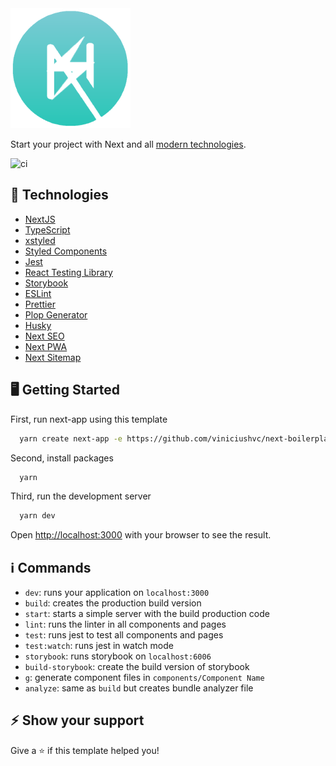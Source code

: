 
  <img  src="https://raw.githubusercontent.com/viniciushvc/next-boilerplate/master/public/img/icon-192.png" />


Start your project with Next and all <a href='#--technologies'>modern technologies</a>.

![ci](https://github.com/viniciushvc/next-boilerplate/workflows/ci/badge.svg)

## 🚀  Technologies

-  [NextJS](https://nextjs.org/)
-  [TypeScript](https://www.typescriptlang.org/)
-  [xstyled](https://xstyled.dev/)
-  [Styled Components](https://styled-components.com/)
-  [Jest](https://jestjs.io/)
-  [React Testing Library](https://testing-library.com/docs/react-testing-library/intro)
-  [Storybook](https://storybook.js.org/)
-  [ESLint](https://eslint.org/)
-  [Prettier](https://prettier.io/)
-  [Plop Generator](https://plopjs.com/)
-  [Husky](https://github.com/typicode/husky)
-  [Next SEO](https://github.com/garmeeh/next-seo)
-  [Next PWA](https://github.com/shadowwalker/next-pwa)
-  [Next Sitemap](https://github.com/iamvishnusankar/next-sitemap)


## :desktop_computer: Getting Started

First, run next-app using this template

```bash
  yarn create next-app -e https://github.com/viniciushvc/next-boilerplate my-app
```

Second, install packages

```bash
  yarn
```

Third, run the development server

```bash
  yarn dev
```

Open [http://localhost:3000](http://localhost:3000) with your browser to see the result.

## :information_source: Commands

-  `dev`: runs your application on `localhost:3000`
-  `build`: creates the production build version
-  `start`: starts a simple server with the build production code
-  `lint`: runs the linter in all components and pages
-  `test`: runs jest to test all components and pages
-  `test:watch`: runs jest in watch mode
-  `storybook`: runs storybook on `localhost:6006`
-  `build-storybook`: create the build version of storybook
-  `g`: generate component files in `components/Component Name`
-  `analyze`: same as `build` but creates bundle analyzer file

## :zap: Show your support

Give a ⭐️ if this template helped you!

